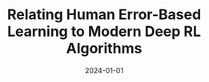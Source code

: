 ---
title: "Relating Human Error-Based Learning to Modern Deep RL Algorithms"
collection: publications
category: manuscripts
permalink: /publication/2024-01-01-relating-human
excerpt: 'This paper relates human error-based learning to modern deep reinforcement learning algorithms.'
date: 2024-01-01
venue: 'Neural Computation'
citation: 'Garibbo M, Ludwig CJH, Lepora NF, Aitchison L. (2024). &quot;Relating Human Error-Based Learning to Modern Deep RL Algorithms.&quot; <i>Neural Computation</i>.'
--- 